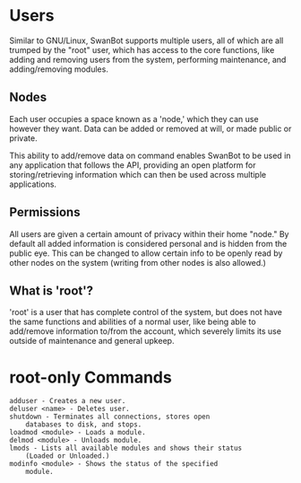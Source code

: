 Users
=====
Similar to GNU/Linux, SwanBot supports multiple users, all of
which are all trumped by the "root" user, which has access to
the core functions, like adding and removing users from the
system, performing maintenance, and adding/removing modules.

Nodes
-----
Each user occupies a space known as a 'node,' which they can
use however they want. Data can be added or removed at will,
or made public or private.

This ability to add/remove data on command enables SwanBot
to be used in any application that follows the API, providing
an open platform for storing/retrieving information which can
then be used across multiple applications.

Permissions
-----------
All users are given a certain amount of privacy within their
home "node." By default all added information is considered
personal and is hidden from the public eye. This can be
changed to allow certain info to be openly read by other nodes
on the system (writing from other nodes is also allowed.)

What is 'root'?
---------------
'root' is a user that has complete control of the system,
but does not have the same functions and abilities of a normal
user, like being able to add/remove information to/from the
account, which severely limits its use outside of maintenance
and general upkeep.

root-only Commands
==================

    adduser - Creates a new user.
	deluser <name> - Deletes user.
	shutdown - Terminates all connections, stores open
		databases to disk, and stops.
	loadmod <module> - Loads a module.
	delmod <module> - Unloads module.
	lmods - Lists all available modules and shows their status
		(Loaded or Unloaded.)
	modinfo <module> - Shows the status of the specified
		module.